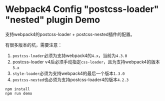 Webpack4 Config "postcss-loader" "nested" plugin Demo
======================================

支持webpack4的postcss-loader + postcss-nested插件的配置。

有很多版本的坑，需要注意：
1. `postcss-loader`必须为支持webpack4的`4.x`，当前为`4.3.0`
2. postcss-loader v4后必须手动指定`css-loader`，且为支持webpack4的版本`5.x`
3. `style-loader`必须为支持webpack4的最后一个版本`1.3.0`
4. `postcss-nested`也必须为支持postcss-loader4的版本`4.2.3`

```
npm install
npm run demo
```
